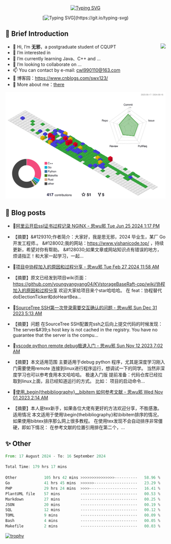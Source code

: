 <div align="center">
    
[![Typing SVG](https://readme-typing-svg.herokuapp.com?font=Fira+Code&pause=10000&color=2977F7&center=true&vCenter=true&random=false&width=435&height=80&lines=%E6%80%9D+%E6%97%A0+%E9%82%AA)](https://git.io/typing-svg)

</div>

<div align="center">
    
[![Typing SVG](https://readme-typing-svg.herokuapp.com?font=Fira+Code&pause=1000&color=2977F7&center=true&vCenter=true&random=false&width=600&height=40&lines=keep+learing+%2C+keep+trying+%2C+keep+doing.)](https://git.io/typing-svg)

</div>


## 🤡 Brief Introduction

<p><img src="https://count.getloli.com/get/@:578223592" align="right" /></p>



- 👋 Hi, I’m **无邪**，a postgraduate student of CQUPT
- 👀 I’m interested in 
- 🌱 I’m currently learning Java、C++ and ...
- 💞️ I’m looking to collaborate on ...
- 📫 You can contact by e-mail: cwl990110@163.com
- 🎈 博客园：https://www.cnblogs.com/swx123/
- 💽 More about me：[there](https://578223592.github.io/)

![](profile-3d-contrib/profile-gitblock.svg)

## 🎈 Blog posts
<!-- BLOG-POST-LIST:START -->
 - 💫[阿里云开启ssl证书过程记录 NGINX - 思wu邪 Tue Jun 25 2024 1:17 PM](https://www.cnblogs.com/swx123/p/18267877) 
 - 【摘要】&amp;#129310;作者简介：大家好，我是思无邪，2024 毕业生，某厂 Go 开发工程师.。 &amp;#128002;我的网站：https://www.yishanicode.top/ ，持续更新，希望对你有帮助。 &amp;#128030;如果文章或网站知识点有错误的地方，烦请指正！和大家一起学习，一起... 

 - 🦧[项目中协程加入的原因和过程分享 - 思wu邪 Tue Feb 27 2024 11:58 AM](https://www.cnblogs.com/swx123/p/18037780) 
 - 【摘要】原文已经发到项目wiki页面：https://github.com/youngyangyang04/KVstorageBaseRaft-cpp/wiki/协程加入的原因和过程分享 欢迎大家给项目来个star哈哈哈。 在 feat：协程替代doElectionTicker和doHeartBea... 

 - 💫[SourceTree SSH第一次登录需要交互确认的问题 - 思wu邪 Sun Dec 31 2023 5:13 AM](https://www.cnblogs.com/swx123/p/17937429) 
 - 【摘要】问题 在SourceTree SSH配置完ssh之后向上提交代码的时候发现： The server&amp;#39;s host key is not cached in the registry. You have no guarantee that the server is the compu... 

 - 💫[vscode python remote debug极速入门 - 思wu邪 Sun Nov 12 2023 7:02 AM](https://www.cnblogs.com/swx123/p/17827203.html) 
 - 【摘要】本文适用范围 主要适用于debug python 程序，尤其是深度学习刚入门需要使用remote 连接到linux进行程序运行，想调试一下的同学。 当然非深度学习也可以参考食用本文哈哈哈。 极速入门版 提前准备：代码仓库已经拉取到linux上面，且已经知道运行的方式。 比如： 项目的启动命令... 

 - 💯[使用_begin{thebibliography}__bibitem 如何参考文献 - 思wu邪 Wed Nov 01 2023 2:14 AM](https://www.cnblogs.com/swx123/p/17802430.html) 
 - 【摘要】本人是tex新手，如果各位大佬有更好的方法欢迎分享，不胜感激。 适用情况 本文适用于使用\begin{thebibliography}和\bibitem排序的情况，如果使用bibtex排序那么网上很多教程。 在使用tex发现不会自动排序非常僵硬，即如下情况： 在参考文献的位置引用排在第二个，... 
<!-- BLOG-POST-LIST:END -->


## ✨ Other
<!--START_SECTION:waka-->

```rust
From: 17 August 2024 - To: 16 September 2024

Total Time: 179 hrs 17 mins

Other            105 hrs 42 mins >>>>>>>>>>>>>>>----------   58.96 %
Go               41 hrs 45 mins  >>>>>>-------------------   23.29 %
PHP              29 hrs 24 mins  >>>>---------------------   16.41 %
PlantUML file    57 mins         -------------------------   00.53 %
Markdown         27 mins         -------------------------   00.25 %
JSON             20 mins         -------------------------   00.19 %
SQL              12 mins         -------------------------   00.12 %
TOML             9 mins          -------------------------   00.09 %
Bash             4 mins          -------------------------   00.05 %
Makefile         2 mins          -------------------------   00.03 %
```

<!--END_SECTION:waka-->


[![trophy](https://github-profile-trophy.vercel.app/?username=578223592)](https://github.com/ryo-ma/github-profile-trophy)

[^_^]:
    commentted-out contents
    should be shift to right by four spaces (`>>`).


    ![:name](https://count.getloli.com/get/@:578223592#pic_right)

    <img align="right" alt="GIF" src="src/code.gif" width="343" height="220" title="Do what you like, and do it best!"> &nbsp;&nbsp;&nbsp;&nbsp;

    <!---
    [https://github.com/anuraghazra/github-readme-stats/blob/master/docs/readme_cn.md](https://www.yuque.com/achuan-2/blog/dq718n)
    --->
    <div align="center">
    <span>  </span>
    <img height="170px" src="https://github-readme-stats.vercel.app/api?username=578223592&theme=solarized-light" /><span>  </span><img height="170px" src="https://github-readme-stats.vercel.app/api/top-langs/?username=578223592&layout=compact&langs_count=8&theme=solarized-light" />
    <span>  </span>
    </div>
    
    <div align="center">
    <!--     [![Ashutosh's github activity graph](https://github-readme-activity-graph.vercel.app/graph?username=Ashutosh00710)](https://github.com/ashutosh00710/github-readme-activity-graph) -->
        <img src="https://github-readme-activity-graph.vercel.app/graph?username=578223592&theme=lucent" />
    <!--     <img src="https://activity-graph.herokuapp.com/graph?username=578223592&theme=minimal" /> -->
    </div>
    
    
    <picture>
      <source media="(prefers-color-scheme: dark)" srcset="https://raw.githubusercontent.com/578223592/578223592/output/github-contribution-grid-snake-dark.svg">
      <source media="(prefers-color-scheme: light)" srcset="https://raw.githubusercontent.com/578223592/578223592/output/github-contribution-grid-snake.svg">
      <img alt="github contribution grid snake animation" src="https://raw.githubusercontent.com/578223592/578223592/output/github-contribution-grid-snake.svg">
    </picture>
